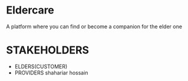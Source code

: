 # Eldercare
A platform where you can find or become a companion for the elder one

# STAKEHOLDERS
- ELDERS(CUSTOMER)
- PROVIDERS
shahariar hossain
